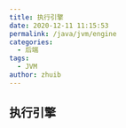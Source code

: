 ```yaml
---
title: 执行引擎
date: 2020-12-11 11:15:53
permalink: /java/jvm/engine
categories:
  - 后端
tags:
  - JVM
author: zhuib
---
```


## 执行引擎
